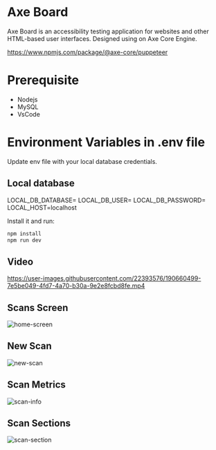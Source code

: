 # Axe Board
Axe Board is an accessibility testing application for websites and other HTML-based user interfaces. Designed using on Axe Core Engine.

https://www.npmjs.com/package/@axe-core/puppeteer

# Prerequisite
- Nodejs
- MySQL
- VsCode

# Environment Variables in .env file 
Update env file with your local database credentials.

## Local database
LOCAL_DB_DATABASE=
LOCAL_DB_USER=
LOCAL_DB_PASSWORD=
LOCAL_HOST=localhost

Install it and run:

```sh
npm install
npm run dev
```
## Video


https://user-images.githubusercontent.com/22393576/190660499-7e5be049-4fd7-4a70-b30a-9e2e8fcbd8fe.mp4


## Scans Screen
![home-screen](https://user-images.githubusercontent.com/22393576/190660697-50d7252e-143e-4a32-ba7f-cb9252dc7b09.png)

## New Scan
![new-scan](https://user-images.githubusercontent.com/22393576/190660783-e3e245b8-fab6-4590-9878-ef48a794c301.png)

## Scan Metrics
![scan-info](https://user-images.githubusercontent.com/22393576/190660836-153fd26e-1c84-48b0-8018-6ee4930128e1.png)

## Scan Sections

![scan-section](https://user-images.githubusercontent.com/22393576/190660886-28740b74-3d20-4ede-8583-8ae3ec906010.png)
